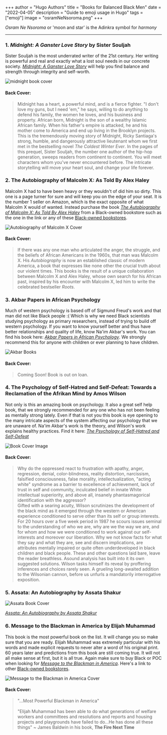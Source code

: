 +++
author = "Hugo Authors"
title = "Books for Balanced Black Men"
date = "2022-04-05"
description = "Guide to emoji usage in Hugo"
tags = ["emoji"]
image = "osramNeNsoroma.png"
+++

*Osram Ne Nsoroma* or 'moon and star' is the Adinkra symbol for *harmony*
<!--more-->

***

### 1. *Midnight: A Ganster Love Story* by Sister Souljah



Sister Souljah is the most underrated writer of the 21st century. Her writing is powerful and real and exactly what a lost soul needs in our concrete society. [*Midnight: A Ganster Love Story*](https://www.esowonbookstore.com/book/9781416545361) will help you find balance and strength through integrity and self-worth. 

![midnight book cover](/images/midnight.png)

#### Back Cover:

> Midnight has a heart, a powerful mind, and is a fierce fighter. "I don't love my guns, but I need 'em," he says, willing to do anything to defend his family, the women he loves, and his business and property. African born, Midnight is the son of a wealthy Islamic African family. When his father's empire is attacked, he and his mother come to America and end up living in the Brooklyn projects. 
This is the tremendously moving story of Midnight, Ricky Santiaga's strong, humble, and dangerously attractive lieutenant whom we first met in the bestselling novel *The Coldest Winter Ever*. In the pages of this prequel, Sister Souljah, the number one author of the hip-hop generation, sweeps readers from continent to continent. You will meet characters whom you've never encountered before. The intricate storytelling will move your heart soul, and change your life forever.

### 2. The Autobiography of Malcolm X: As Told By Alex Haley

Malcolm X had to have been heavy or they wouldn't of did him so dirty. This one is a page turner for sure and will keep you on the edge of your seat. It is the number 1 seller on Amazon, which is the exact opposite of what Malcolm X would of wanted. Instead purchase the book [*The Autobiography of Malcolm X: As Told By Alex Haley*](https://malikbooks.com/shop/ols/products/the-autobiography-of-malcolm-x-as-told-to-alex-haley) from a Black-owned bookstore such as the one in the link or any of these [Black-owned bookstores](https://nonamebooks.com/Bookstores).

![Autobiography of Malcolm X Cover](/images/autoMalcX.png)

#### Back Cover:

> If there was any one man who articulated the anger, the struggle, and the beliefs of African Americans in the 1960s, that man was Malcolm X. His *Autobiography* is now an established classic of modern America, a book that expresses like none other the crucial truth about our violent times.
This books is the result of a unique collaboration between Malcolm X and Alex Haley, whose own search for his African past, inspired by his encounter with Malcolm X, led him to write the celebrated bestseller *Roots*.

### 3. Akbar Papers in African Psychology 

Much of western psychology is based off of Sigmund Freud's work and that man did not like Black people :( Which is why we need Black scientists studying psychology as primary researchers, instead of trying to build off western psychology. If you want to know yourself better and thus have better relationships and quality of life, know Na'im Akbar's work. You can find his book here: [*Akbar Papers in African Psychology*](https://malikbooks.com/shop/ols/products/akbar-papers-in-african-psychology). We strongly recommend this for anyone with children or ever planning to have children.

![Akbar Books](/images/akbarCover.png)

#### Back Cover:

> Coming Soon! Book is out on loan.

### 4. The Psychology of Self-Hatred and Self-Defeat: Towards a Reclamation of the Afrikan Mind by Amos Wilson

Not only is this an amazing book on psychology. It also a great self help book, that we strongly recommended for any one who has not been feeling as mentally strong lately. Even if that is not you this book is eye opening to the many intricate aspects of the system affecting our psychology that we are unaware of. Na'im Akbar's work is the theory, and Wilson's work explains healthy practices. Find it here: [*The Psychology of Self-Hatred and Self-Defeat*](https://malikbooks.com/shop/ols/products/psychology-of-self-hatred-and-self-defeat-towards-a-reclamation-of-the-afrikan-mind-paperbackby-amos-n-wilson)

![Book Cover Image](/images/selfDefeatCover.png)

#### Back Cover:

> Why do the oppressed react to frustration with apathy, anger, regression, denial, color-blindness, reality distortion, narcissism, falsified consciousness, false morality, intellectualization, "acting white" syndrome as a barrier to excellence of achievement, lack of trust in self and community, inculcated belief in innate White intellectual superiority, and above all, insanely phantasmagorical identification with the aggressor?\
Gifted with a searing acuity, Wilson scrutinizes the development of the black mind as it emerged through the western or American experience conditioned to serve other than its self or group interests. For 20 hours over a five week period in 1987 he scours issues seminal to the understanding of who we are, why are we the way we are, and for whom and how we were conditioned to work against our self-interests and moreover our liberation. Why we not know facts for what they say and what they are, see and discern implications, are attributes mentally impaired or quite often underdeveloped in black children and black people. These and other questions laid bare, leave the reader breathless. Asound analysis has built into it its own suggested solutions. Wilson tasks himself its reveal by proffering inferences and choices rarely seen. A grueling long-awaited addition to the Wilsonian cannon, before us unfurls a mandatorily interrogative exposition.

### 5. Assata: An Autobiography by Assata Shakur

![Assata Book Cover](/images/assataCover.png)

[*Assata: An Autobiography by Assata Shakur*](https://malikbooks.com/shop/ols/products/assata-an-autobiography-by-assata-shakur)

### 6. Message to the Blackman in America by Elijah Muhammad

This book is the most powerful book on the list. It will change you so make sure that you are ready. Elijah Muhammad was extremely particular with his words and made explicit requests to never alter a word of his original print. 60 years later and predictions from this book are still coming true. It will not all make sense at first, but it is all true. Again make sure to buy Black or POC when looking for [*Message to the Blackman in America*](https://malikbooks.com/shop/ols/products/message-to-the-blackman-in-america-by-elijah-muhammad). Here's a link to other [Black-owned bookstores](https://nonamebooks.com/Bookstores).

![Message to the Blackman in America Cover](/images/mttbCover.png)

#### Back Cover: 

> "...Most Powerful Blackman in America"\
\
"Elijah Muhammad has been able to do what generations of welfare workers and committees and resolutions and reports and housing projects and playgrounds have failed to do...He has done all these things" ~ James Baldwin in his book, **The Fire Next Time**





